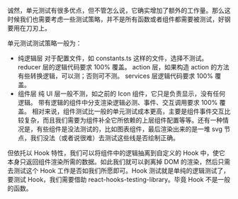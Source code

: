 诚然，单元测试有很多优点，但不管怎么说，它确实增加了额外的工作量。那么这时候我们也需要考虑一些测试策略，并不是所有函数或者组件都需要被测试，好钢要用在刀刃上。

单元测试测试策略一般为：

- 纯逻辑层
  对于配置文件，如 constants.ts 这样的文件，选择不测试。
  reducer 层的逻辑代码要求 100% 覆盖。
  action 层，如果构造 action 的方法有些转换逻辑，可以测；否则可不测。
  services 层逻辑代码要求 100% 覆盖。
- 组件层
  纯 UI 层一般不测，如之前的 Icon 组件，它只是负责显示，没有任何逻辑。
  带有逻辑的组件中分支渲染逻辑必测、事件、交互调用要求 100% 覆盖。
  相对来说，组件测试比一般的单元测试成本更高，主要是组件事件交互比较复杂，而且我们需要为组件补全它所依赖的上层组件配置等等。还有一种情况是，有些组件是没法测试的，比如图表组件，最后渲染出来的是一堆 svg 节点，我们没法（或者说很难）去测试这些线是否绘制正确。

但依托以 Hook 特性，我们可以将组件中的逻辑抽离到自定义的 Hook 中，使它本身只返回组件渲染所需的数据。如此我们就可以剥离掉 DOM 的渲染，然后只需去测试这个 Hook 工作是否如我们所愿即可。Hook 测试就是单纯的逻辑测试了，要测试 Hook，我们需要借助 react-hooks-testing-library。毕竟 Hook 不是一般的函数。
